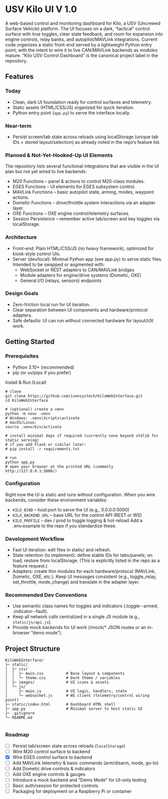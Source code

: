 # USV Kilo UI V 1.0

A web-based control and monitoring dashboard for Kilo, a USV (Uncrewed Surface Vehicle) platform. The UI focuses on a dark, “tactical” control surface with true toggles, clear state feedback, and room for expansion into engine controls, relay banks, and autopilot/MAVLink integrations. Current code organizes a static front-end served by a lightweight Python entry point, with the intent to wire it to live CAN/MAVLink backends as modules mature. “Kilo USV Control Dashboard” is the canonical project label in the repository.
## Features

### Today

* Clean, dark UI foundation ready for control surfaces and telemetry.
* Static assets (HTML/CSS/JS) organized for quick iteration.
* Python entry point (```app.py```) to serve the interface locally.
### Near-term
* Persist screen/tab state across reloads using localStorage (unique tab IDs + stored layout/selection) as already noted in the repo’s feature list. 

### Planned & Not-Yet-Hooked-Up UI Elements

The repository lists several functional integrations that are visible in the UI plan but not yet wired to live backends:

* M20 Functions – panel & actions to control M20-class modules. 
* EGES Functions – UI elements for EGES subsystem control. 
* MAVLink Functions – basic autopilot state, arming, modes, waypoint actions. 
* Dometic Functions – drive/throttle system interactions via an adapter layer. 
* OXE Functions – OXE engine control/telemetry surfaces. 
* Session Persistence – remember active tab/screen and key toggles via localStorage.

### Architecture
* Front-end: Plain HTML/CSS/JS (no heavy framework), optimized for kiosk-style control UIs.
* Server (dev/local): Minimal Python app (see app.py) to serve static files. Intended to be swapped or augmented with:
  -  WebSocket or REST adapters to CAN/MAVLink bridges
  -  Module adapters for engine/drive systems (Dometic, OXE)
  -  General I/O (relays, sensors) endpoints

### Design Goals

* Zero-friction local run for UI iteration.
* Clear separation between UI components and hardware/protocol adapters.
* Safe defaults: UI can run without connected hardware for layout/UX work.

## Getting Started
### Prerequisites
* Python 3.10+ (recommended)
* pip (or uv/pipx if you prefer)

Install & Run (Local)
```
# clone
git clone https://github.com/isensystech/KiloWebInterface.git
cd KiloWebInterface

# (optional) create a venv
python -m venv .venv
# Windows: .venv\Scripts\activate
# macOS/Linux:
source .venv/bin/activate

# install minimal deps if required (currently none beyond stdlib for static serving)
# if you add Flask or similar later:
# pip install -r requirements.txt

# run
python app.py
# open your browser at the printed URL (commonly http://127.0.0.1:5000/)

```

### Configuration
Right now the UI is static and runs without configuration.
When you wire backends, consider these environment variables:
* ``` KILO_BIND ``` – host:port to serve the UI (e.g., 0.0.0.0:5000)
* ``` KILO_BACKEND_URL ``` – base URL for the control API (REST or WS)
* ``` KILO_PROFILE ``` – dev / prod to toggle logging & hot-reload
Add a .env.example to the repo if you standardize these.

### Development Workflow
* Fast UI iteration: edit files in static/ and refresh.
* State retention (to implement): define stable IDs for tabs/panels; on load, restore from localStorage. (This is explicitly listed in the repo as a feature request.) 
* Adapters: create thin modules for each hardware/protocol (MAVLink, Dometic, OXE, etc.). Keep UI messages consistent (e.g., toggle_relay, set_throttle, mode_change) and translate in the adapter layer.

### Recommended Dev Conventions
* Use semantic class names for toggles and indicators (.toggle--armed, .indicator--fault).
* Keep all network calls centralized in a single JS module (e.g., ```static/js/api.js```).
* Provide mock backends for UI work (/mock/* JSON routes or an in-browser “demo mode”).

## Project Structure
```
KiloWebInterface/
├─ static/
│  ├─ css/
│  │  ├─ main.css          # Base layout & components
│  │  └─ theme.css         # Dark theme / variables
│  ├─ images/              # UI icons & assets
│  └─ js/
│     ├─ main.js           # UI logic, handlers, state
│     └─ websocket.js      # WS client (telemetry/control wiring point)
├─ static/index.html       # Dashboard HTML shell
├─ app.py                  # Minimal server to host static UI
├─ .gitignore
└─ README.md


```
### Roadmap
- [ ] Persist tab/screen state across reloads (```localStorage```)
- [ ] Wire M20 control surface to backend
- [x] Wire EGES control surface to backend
- [ ] Add MAVLink telemetry & basic commands (arm/disarm, mode, go-to)
- [ ] Add Dometic drive controls & indicators
- [ ] Add OXE engine controls & gauges
- [ ] Introduce a mock backend and “Demo Mode” for UI-only testing
- [ ] Basic auth/session for protected controls
- [ ] Packaging for deployment on a Raspberry Pi or container